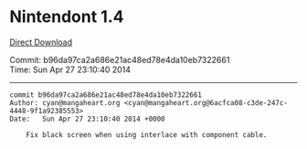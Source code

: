 # Nintendont 1.4
[Direct Download](./Nintendont.zip)

Commit: b96da97ca2a686e21ac48ed78e4da10eb7322661  
Time: Sun Apr 27 23:10:40 2014   

-----

```
commit b96da97ca2a686e21ac48ed78e4da10eb7322661
Author: cyan@mangaheart.org <cyan@mangaheart.org@6acfca08-c3de-247c-4448-9f1a92385553>
Date:   Sun Apr 27 23:10:40 2014 +0000

    Fix black screen when using interlace with component cable.
```
